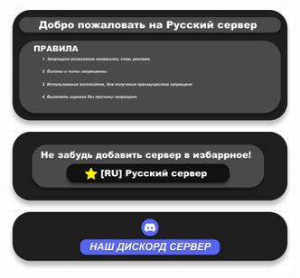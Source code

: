 ![](https://raw.githubusercontent.com/FPh0eniX/mordhauStartScreen/refs/heads/main/MOTD.png)
![](https://raw.githubusercontent.com/FPh0eniX/mordhauStartScreen/refs/heads/main/Favorite.png)
[![](https://raw.githubusercontent.com/FPh0eniX/mordhauStartScreen/refs/heads/main/Discord.png)](https://discord.gg/vH4mFW9b5v)
